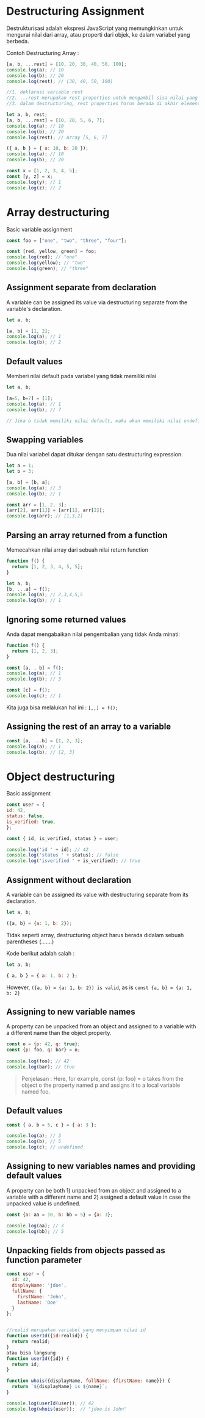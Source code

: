 # Destructuring Assignment

Destrukturisasi adalah ekspresi JavaScript yang memungkinkan untuk mengurai nilai dari array, atau properti dari objek, ke dalam variabel yang berbeda.

Contoh Destructuring Array :

```js
[a, b, ...rest] = [10, 20, 30, 40, 50, 100];
console.log(a); // 10
console.log(b); // 20
console.log(rest); // [30, 40, 50, 100]
```

```js
//1. deklarasi variable rest
//2. ...rest merupakan rest properties untuk mengambil sisa nilai yang tersisa dari array
//3. dalam destructuring, rest properties harus berada di akhir element terakhir

let a, b, rest;
[a, b, ...rest] = [10, 20, 5, 6, 7];
console.log(a); // 10
console.log(b); // 20
console.log(rest); // Array [5, 6, 7]
```

```js
({ a, b } = { a: 10, b: 20 });
console.log(a); // 10
console.log(b); // 20
```

```js
const x = [1, 2, 3, 4, 5];
const [y, z] = x;
console.log(y); // 1
console.log(z); // 2
```

# Array destructuring

Basic variable assignment
```js
const foo = ["one", "two", "three", "four"];

const [red, yellow, green] = foo;
console.log(red); // "one"
console.log(yellow); // "two"
console.log(green); // "three"
```

## Assignment separate from declaration

A variable can be assigned its value via destructuring separate from the variable's declaration.

```js
let a, b;

[a, b] = [1, 2];
console.log(a); // 1
console.log(b); // 2
```

## Default values

Memberi nilai default pada variabel yang tidak memiliki nilai 

```js
let a, b;

[a=5, b=7] = [1];
console.log(a); // 1
console.log(b); // 7

// Jika b tidak memiliki nilai default, maka akan memiliki nilai undefined
```

## Swapping variables

Dua nilai variabel dapat ditukar dengan satu destructuring expression.

```js
let a = 1;
let b = 3;

[a, b] = [b, a];
console.log(a); // 3
console.log(b); // 1

const arr = [1, 2, 3];
[arr[2], arr[1]] = [arr[1], arr[2]];
console.log(arr); // [1,3,2]
```

## Parsing an array returned from a function

Memecahkan nilai array dari sebuah nilai return function

```js
function f() {
  return [1, 2, 3, 4, 5, 5];
}

let a, b;
[b, ...a] = f();
console.log(a); // 2,3,4,5,5
console.log(b); // 1
```

## Ignoring some returned values

Anda dapat mengabaikan nilai pengembalian yang tidak Anda minati:

```js
function f() {
  return [1, 2, 3];
}

const [a, , b] = f();
console.log(a); // 1
console.log(b); // 3

const [c] = f();
console.log(c); // 1
```
Kita juga bisa melalukan hal ini : `[,,] = f();`

## Assigning the rest of an array to a variable

```js
const [a, ...b] = [1, 2, 3];
console.log(a); // 1
console.log(b); // [2, 3]
```

# Object destructuring

Basic assignment

```js
const user = {
id: 42,
status: false,
is_verified: true,
};

const { id, is_verified, status } = user;

console.log('id ' + id); // 42
console.log('status ' + status); // false
console.log('isverified ' + is_verified); // true
```

## Assignment without declaration

A variable can be assigned its value with destructuring separate from its declaration.

```js
let a, b;

({a, b} = {a: 1, b: 2});
```

Tidak seperti array, destructuring object harus berada didalam sebuah parentheses (.......)

Kode berikut adalah salah :
```js
let a, b;

{ a, b } = { a: 1, b: 2 };
```

However, `({a, b} = {a: 1, b: 2}) is valid`, as is `const {a, b} = {a: 1, b: 2}`

## Assigning to new variable names

A property can be unpacked from an object and assigned to a variable with a different name than the object property.

```js
const o = {p: 42, q: true};
const {p: foo, q: bar} = o;
 
console.log(foo); // 42 
console.log(bar); // true
```

> Penjelasan : Here, for example, const {p: foo} = o takes from the object o the property named p and assigns it to a local variable named foo.

## Default values

```js
const { a, b = 5, c } = { a: 3 };

console.log(a); // 3
console.log(b); // 5
console.log(c); // undefined
```

## Assigning to new variables names and providing default values

A property can be both 1) unpacked from an object and assigned to a variable with a different name and 2) assigned a default value in case the unpacked value is undefined.

```js
const {a: aa = 10, b: bb = 5} = {a: 3};

console.log(aa); // 3
console.log(bb); // 5
```

## Unpacking fields from objects passed as function parameter

```js
const user = {
  id: 42,
  displayName: 'jdoe',
  fullName: {
    firstName: 'John',
    lastName: 'Doe'
  }
};


//realid merupakan variabel yang menyimpan nilai id
function userId({id:realid}) {
  return realid;
}
atau bisa langsung
function userId({id}) {
  return id;
}

function whois({displayName, fullName: {firstName: name}}) {
  return `${displayName} is ${name}`;
}

console.log(userId(user)); // 42
console.log(whois(user));  // "jdoe is John"
```


